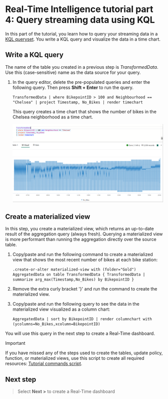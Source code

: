 # Real-Time Intelligence tutorial part 4: Query streaming data using KQL

In this part of the tutorial, you learn how to query your streaming data in a [KQL queryset](https://learn.microsoft.com/en-us/fabric/real-time-intelligence/create-query-set). You write a KQL query and visualize the data in a time chart.

## Write a KQL query

The name of the table you created in a previous step is *TransformedData*. Use this (case-sensitive) name as the data source for your query.

1. In the query editor, delete the pre-populated queries and enter the following query. Then press **Shift + Enter** to run the query.

     ```kusto
    TransformedData | where BikepointID > 100 and Neighbourhood == "Chelsea" | project Timestamp, No_Bikes | render timechart
    ```

    This query creates a time chart that shows the number of bikes in the Chelsea neighborhood as a time chart.

    ![Screenshot showing the source deactivated in Real-Time Intelligence.](media/bikes-timechart.png)

## Create a materialized view

In this step, you create a materialized view, which returns an up-to-date result of the aggregation query (always fresh). Querying a materialized view is more performant than running the aggregation directly over the source table.

1. Copy/paste and run the following command to create a materialized view that shows the most recent number of bikes at each bike station:

    ``` kusto
    .create-or-alter materialized-view with (folder="Gold") AggregatedData on table TransformedData { TransformedData | summarize arg_max(Timestamp,No_Bikes) by BikepointID }
    ```

2. Remove the extra curly bracket '}' and run the command to create the materialized view.
3. Copy/paste and run the following query to see the data in the materialized view visualized as a column chart:

    ```kusto
    AggregatedData | sort by BikepointID | render columnchart with (ycolumns=No_Bikes,xcolumn=BikepointID)
    ```

You will use this query in the next step to create a Real-Time dashboard.

> [!IMPORTANT]
> If you have missed any of the steps used to create the tables, update policy, function, or materialized views, use this script to create all required resources: [Tutorial commands script](https://github.com/microsoft/fabric-samples/blob/main/docs-samples/real-time-intelligence/tutorial-commands-script.kql).

## Next step

> Select **Next >** to create a Real-Time dashboard
